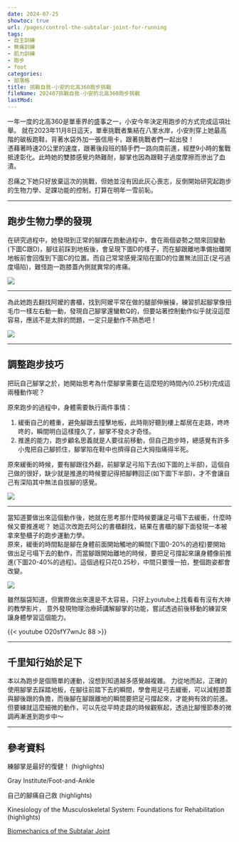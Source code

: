 ```yaml
---
date: 2024-07-25
showtoc: true
url: /pages/control-the-subtalar-joint-for-running
tags:
- 自主訓練
- 無痛訓練
- 肌力訓練
- 跑步
- foot
categories:
- 部落格
title: 挑戰自我-小安的北高360跑步挑戰
fileName: 202407挑戰自我-小安的北高360跑步挑戰
lastMod: 
---
```

一年一度的北高360是單車界的盛事之一，小安今年決定用跑步的方式完成這項壯舉。
就在2023年11月8日這天，單車挑戰者集結在八里水岸，小安則穿上她最高階的碳板跑鞋，背著水袋外加一張信用卡，跟著挑戰者們一起出發！  
憑藉著時速20公里的速度，跟著後段班的騎手們一路向南前進，經歷9小時的奮戰抵達彰化。此時她的雙膝感覺灼熱難耐，腳掌也因為跟鞋子過度摩擦而滲出了血漬。

忍痛之下她只好放棄這次的挑戰，但她並沒有因此灰心喪志，反倒開始研究起跑步的生物力學、足踝功能的控制，打算在明年一雪前恥。

---

## 跑步生物力學的發現

在研究過程中，她發現到正常的腳踝在跑動過程中，會在兩個姿勢之間來回變動(下圖C跟D)，腳往前踩到地板後，會呈現下圖D的樣子，而在腳跟離地準備抬離開地板前會回復到下圖C的位置。而自己常常感覺深陷在圖D的位置無法回正(足弓過度塌陷)，難怪跑一跑膝蓋內側就異常的疼痛。

![](https://cdn.jsdelivr.net/gh/xiang0805/blogimage@main/img/202407-3.webp)

---

為此她跑去翻找阿嬤的書櫃，找到阿嬤平常在做的腿部伸展操，練習抓起腳掌像扭毛巾一樣左右動一動，發現自己腳掌還蠻軟Q的，但要站著控制動作似乎就沒這麼容易，應該不是太胖的問題，一定只是動作不熟悉吧！

![](https://cdn.jsdelivr.net/gh/xiang0805/blogimage@main/img/202407-2.webp)

---

## 調整跑步技巧

把玩自己腳掌之於，她開始思考為什麼腳掌需要在這麼短的時間內(0.25秒)完成這兩種動作呢？

原來跑步的過程中，身體需要執行兩件事情：
1. 緩衝自己的體重，避免腳跟去撞擊地板，此時剛好聽到樓上鄰居在走路，咚咚咚的，瞬間明白這樣撞久了，腳掌不發炎才奇怪。
2. 推進的能力，跑步顧名思義就是人要往前移動，但自己跑步時，總感覺有許多小鬼把自己腳抓住，腳掌陷在鞋中也擠得自己大拇指痛得半死。

原來緩衝的時候，要有腳跟往外翻，前腳掌足弓陷下去(如下圖的上半部)，這個自己做的很好，缺少就是推進的時候要記得把腳轉回正(如下圖下半部)，才不會讓自己有深陷其中無法自拔腳的感覺。

![](https://cdn.jsdelivr.net/gh/xiang0805/1u3ru4wj6qu04@main/2024-img/ankle-movement-202407231620628.webp)

---

當知道要做出來這個動作後，她就在思考那什麼時候要讓足弓塌下去緩衝，什麼時候又要推進呢？
她這次改跑去阿公的書櫃翻找，結果在書櫃的腳下面發現一本被拿來墊櫃子的跑步運動力學。  
原來，緩衝的時間點是腳在身體前面開始觸地的瞬間(下圖0-20%的過程)要開始做出足弓塌下去的動作，而當腳跟開始離地的時候，要把足弓撐起來讓身體像前推進(下圖20-40%的過程)。這個過程只花0.25秒，中間只要慢一拍，整個跑姿都會改變。

![](https://cdn.jsdelivr.net/gh/xiang0805/1u3ru4wj6qu04@main/2024-img/run-cycle-202407151202710.webp)

雖然腦袋知道，但實際做出來還是不太容易，只好上youtube上找看看有沒有大神的教學影片，
意外發現物理治療師講解腳掌的功能，嘗試透過前後移動的練習來讓身體學習這個能力。

{{< youtube O20sfY7wnJc 88 >}}

---

## 千里知行始於足下

本以為跑步是個簡單的運動，沒想到知道越多感覺越複雜。
力從地而起，正確的使用腳掌去踩踏地板，在腳往前踏下去的瞬間，學會用足弓去緩衝，可以減輕膝蓋與腳後跟的負擔，而後腳在腳跟離地的瞬間要把足弓撐起來，才能夠有效的前進。
但要練就這麼細微的動作，可以先從平時走路的時候觀察起，透過比腳慢節奏的微調再漸進到跑步中～

---

## 參考資料

練腳掌是最好的復健！ (highlights)

Gray Institute/Foot-and-Ankle

自己的腳痛自己救 (highlights)

Kinesiology of the Musculoskeletal System: Foundations for Rehabilitation (highlights)

[Biomechanics of the Subtalar Joint](https://youtu.be/7SK_O-NuFr4)
